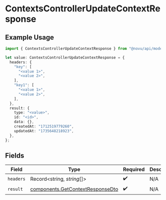 # ContextsControllerUpdateContextResponse

## Example Usage

```typescript
import { ContextsControllerUpdateContextResponse } from "@novu/api/models/operations";

let value: ContextsControllerUpdateContextResponse = {
  headers: {
    "key": [
      "<value 1>",
      "<value 2>",
    ],
    "key1": [
      "<value 1>",
      "<value 2>",
    ],
  },
  result: {
    type: "<value>",
    id: "<id>",
    data: {},
    createdAt: "1712519779260",
    updatedAt: "1735648218923",
  },
};
```

## Fields

| Field                                                                                | Type                                                                                 | Required                                                                             | Description                                                                          |
| ------------------------------------------------------------------------------------ | ------------------------------------------------------------------------------------ | ------------------------------------------------------------------------------------ | ------------------------------------------------------------------------------------ |
| `headers`                                                                            | Record<string, *string*[]>                                                           | :heavy_check_mark:                                                                   | N/A                                                                                  |
| `result`                                                                             | [components.GetContextResponseDto](../../models/components/getcontextresponsedto.md) | :heavy_check_mark:                                                                   | N/A                                                                                  |